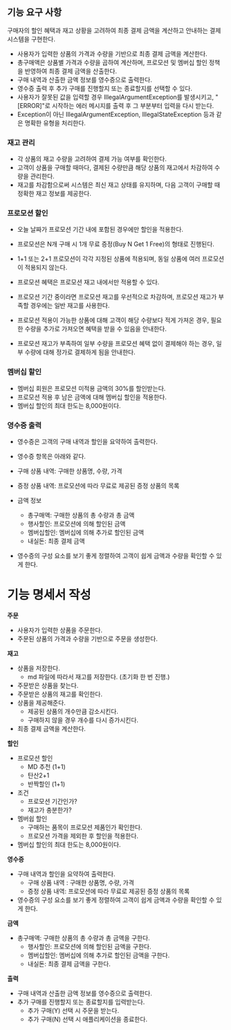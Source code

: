 ## 기능 요구 사항
구매자의 할인 혜택과 재고 상황을 고려하여 최종 결제 금액을 계산하고 안내하는 결제 시스템을 구현한다.
<br>
- 사용자가 입력한 상품의 가격과 수량을 기반으로 최종 결제 금액을 계산한다.
- 총구매액은 상품별 가격과 수량을 곱하여 계산하며, 프로모션 및 멤버십 할인 정책을 반영하여 최종 결제 금액을 산출한다.
- 구매 내역과 산출한 금액 정보를 영수증으로 출력한다.
- 영수증 출력 후 추가 구매를 진행할지 또는 종료할지를 선택할 수 있다.
- 사용자가 잘못된 값을 입력할 경우 IllegalArgumentException를 발생시키고, "[ERROR]"로 시작하는 에러 메시지를 출력 후 그 부분부터 입력을 다시 받는다.
- Exception이 아닌 IllegalArgumentException, IllegalStateException 등과 같은 명확한 유형을 처리한다.
### 재고 관리
- 각 상품의 재고 수량을 고려하여 결제 가능 여부를 확인한다.
- 고객이 상품을 구매할 때마다, 결제된 수량만큼 해당 상품의 재고에서 차감하여 수량을 관리한다.
- 재고를 차감함으로써 시스템은 최신 재고 상태를 유지하며, 다음 고객이 구매할 때 정확한 재고 정보를 제공한다.
### 프로모션 할인
- 오늘 날짜가 프로모션 기간 내에 포함된 경우에만 할인을 적용한다.   

- 프로모션은 N개 구매 시 1개 무료 증정(Buy N Get 1 Free)의 형태로 진행된다.   

- 1+1 또는 2+1 프로모션이 각각 지정된 상품에 적용되며, 동일 상품에 여러 프로모션이 적용되지 않는다.  

- 프로모션 혜택은 프로모션 재고 내에서만 적용할 수 있다.     

- 프로모션 기간 중이라면 프로모션 재고를 우선적으로 차감하며, 프로모션 재고가 부족할 경우에는 일반 재고를 사용한다.   

- 프로모션 적용이 가능한 상품에 대해 고객이 해당 수량보다 적게 가져온 경우, 필요한 수량을 추가로 가져오면 혜택을 받을 수 있음을 안내한다.   

- 프로모션 재고가 부족하여 일부 수량을 프로모션 혜택 없이 결제해야 하는 경우, 일부 수량에 대해 정가로 결제하게 됨을 안내한다.     
### 멤버십 할인
- 멤버십 회원은 프로모션 미적용 금액의 30%를 할인받는다.
- 프로모션 적용 후 남은 금액에 대해 멤버십 할인을 적용한다.
- 멤버십 할인의 최대 한도는 8,000원이다.

### 영수증 출력

- 영수증은 고객의 구매 내역과 할인을 요약하여 출력한다.
- 영수증 항목은 아래와 같다.
- 구매 상품 내역: 구매한 상품명, 수량, 가격
- 증정 상품 내역: 프로모션에 따라 무료로 제공된 증정 상품의 목록

- 금액 정보   
  - 총구매액: 구매한 상품의 총 수량과 총 금액
  - 행사할인: 프로모션에 의해 할인된 금액
  - 멤버십할인: 멤버십에 의해 추가로 할인된 금액
  - 내실돈: 최종 결제 금액
- 영수증의 구성 요소를 보기 좋게 정렬하여 고객이 쉽게 금액과 수량을 확인할 수 있게 한다.


# 기능 명세서 작성
**주문**
- 사용자가 입력한 상품을 주문한다.
- 주문된 상품의 가격과 수량을 기반으로 주문을 생성한다.


**재고**
- 상품을 저장한다.
  - md 파일에 따라서 재고를 저장한다. (초기화 한 번 진행.)
- 주문받은 상품을 찾는다.
- 주문받은 상품의 재고를 확인한다.
- 상품을 제공해준다.
  - 제공된 상품의 개수만큼 감소시킨다.
  - 구매하지 않을 경우 개수를 다시 증가시킨다.
- 최종 결제 금액을 계산한다.

**할인**
- 프로모션 할인
  - MD 추천 (1+1)
  - 탄산2+1
  - 반짝할인 (1+1)
- 조건
  - 프로모션 기간인가?
  - 재고가 충분한가?
- 멤버쉽 할인
  - 구매하는 품목이 프로모션 제품인가 확인한다.
  - 프로모션 가격을 제외한 후 할인을 적용한다.
- 멤버십 할인의 최대 한도는 8,000원이다.

**영수증**
- 구매 내역과 할인을 요약하여 출력한다.
  - 구매 상품 내역 : 구매한 상품명, 수량, 가격
  - 증정 상품 내역: 프로모션에 따라 무료로 제공된 증정 상품의 목록
- 영수증의 구성 요소를 보기 좋게 정렬하여 고객이 쉽게 금액과 수량을 확인할 수 있게 한다.

**금액**
- 총구매액: 구매한 상품의 총 수량과 총 금액을 구한다.
  - 행사할인: 프로모션에 의해 할인된 금액을 구한다.
  - 멤버십할인: 멤버십에 의해 추가로 할인된 금액을 구한다.
  - 내실돈: 최종 결제 금액을 구한다.
 
**출력**
- 구매 내역과 산출한 금액 정보를 영수증으로 출력한다.
- 추가 구매를 진행할지 또는 종료할지를 입력받는다.
  - 추가 구매(Y) 선택 시 주문을 받는다.
  - 추가 구매(N) 선택 시 애플리케이션을 종료한다.

